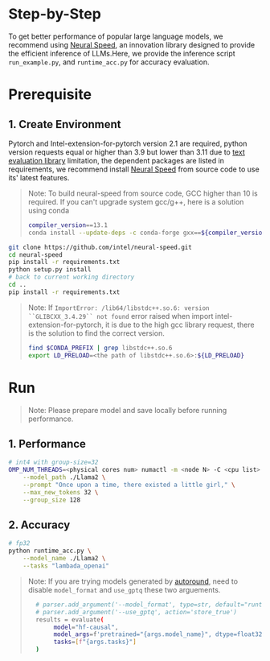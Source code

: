 # Step-by-Step

To get better performance of popular large language models, we recommend using [Neural Speed](https://github.com/intel/neural-speed.git), an innovation library designed to provide the efficient inference of LLMs.Here, we provide the inference script `run_example.py`, and `runtime_acc.py` for accuracy evaluation. 


# Prerequisite​
## 1. Create Environment​
Pytorch and Intel-extension-for-pytorch version 2.1 are required, python version requests equal or higher than 3.9 but lower than 3.11 due to [text evaluation library](https://github.com/EleutherAI/lm-evaluation-harness/tree/master) limitation, the dependent packages are listed in requirements, we recommend install [Neural Speed](https://github.com/intel/neural-speed.git) from source code to use its' latest features.

> Note: To build neural-speed from source code, GCC higher than 10 is required. If you can't upgrade system gcc/g++, here is a solution using conda
> ```bash
> compiler_version==13.1
> conda install --update-deps -c conda-forge gxx==${compiler_version} gcc==${compiler_version} gxx_linux-64==${compiler_version} libstdcxx-ng sysroot_linux-64 -y
> ```

```bash
git clone https://github.com/intel/neural-speed.git
cd neural-speed
pip install -r requirements.txt
python setup.py install
# back to current working directory
cd ..
pip install -r requirements.txt
```

> Note: If `ImportError: /lib64/libstdc++.so.6: version ``GLIBCXX_3.4.29`` not found` error raised when import intel-extension-for-pytorch, it is due to the high gcc library request, there is the solution to find the correct version.
> ```bash
> find $CONDA_PREFIX | grep libstdc++.so.6
> export LD_PRELOAD=<the path of libstdc++.so.6>:${LD_PRELOAD}
> ```


# Run


> Note: Please prepare model and save locally before running performance.


## 1. Performance

``` bash
# int4 with group-size=32
OMP_NUM_THREADS=<physical cores num> numactl -m <node N> -C <cpu list> python runtime_example.py \
    --model_path ./Llama2 \
    --prompt "Once upon a time, there existed a little girl," \
    --max_new_tokens 32 \
    --group_size 128
```

## 2. Accuracy

```bash
# fp32
python runtime_acc.py \
    --model_name ./Llama2 \
    --tasks "lambada_openai"
```
> Note: If you are trying models generated by [autoround](../pytorch/text-generation/quantization/), need to disable `model_format` and `use_gptq` these two arguements.
> ```bash
>   # parser.add_argument('--model_format', type=str, default="runtime")
>   # parser.add_argument('--use_gptq', action='store_true')
>   results = evaluate(
>        model="hf-causal",
>        model_args=f'pretrained="{args.model_name}", dtype=float32',
>        tasks=[f"{args.tasks}"]
>   )
> ```